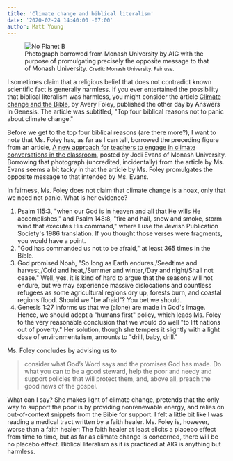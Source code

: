 ```yaml
---
title: 'Climate change and biblical literalism'
date: '2020-02-24 14:40:00 -07:00'
author: Matt Young
---
```

<figure>
<img src="{{ site.baseurl }}/uploads/2020/No_Planet_B_600.jpg" alt="No Planet B"/>
<figcaption> Photograph borrowed from Monash University by AIG with the purpose of promulgating precisely the opposite message to that of Monash University. <small>Credit: Monash University. Fair use.</small>
</figcaption>
</figure>

I sometimes claim that a religious belief that does not contradict known scientific fact is generally harmless. If you ever entertained the possibility that biblical literalism was harmless, you might consider the article [Climate change and the Bible](https://answersingenesis.org/environmental-science/climate-change/climate-change-and-the-bible), by Avery Foley, published the other day by Answers in Genesis. The article was subtitled, "Top four biblical reasons not to panic about climate change."


Before we get to the top four biblical reasons (are there more?), I want to note that Ms. Foley has, as far as I can tell, borrowed the preceding figure from an article, [A new approach for teachers to engage in climate conversations in the classroom](https://www.monash.edu/education/teachspace/articles/a-new-approach-for-teachers-to-engage-in-climate-conversations-in-the-classroom), posted by Jodi Evans of Monash University. Borrowing that photograph (uncredited, incidentally) from the article by Ms. Evans seems a bit tacky in that the article by Ms. Foley promulgates the opposite message to that intended by Ms. Evans.

<!--more-->

In fairness, Ms. Foley does not claim that climate change is a hoax, only that we need not panic. What is her evidence? 
<ol>
  <li>Psalm 115:3, "when our God is in heaven and all that He wills He accomplishes," and Psalm 148:8, "fire and hail, snow and smoke, storm wind that executes His command," where I use the Jewish Publication Society's 1986 translation. If you thought those verses were fragments, you would have a point.
</li>
  <li>"God has commanded us not to be afraid," at least 365 times in the Bible. </li>
  <li>God promised Noah, "So long as Earth endures,/Seedtime and harvest,/Cold and heat,/Summer and winter,/Day and night/Shall not cease." Well, yes, it is kind of hard to argue that the seasons will not endure, but we may experience massive dislocations and countless refugees as some agricultural regions dry up, forests burn, and coastal regions flood. Should we "be afraid"? You bet we should. </li>
   <li>Genesis 1:27 informs us that we (alone) are made in God's image. Hence, we should adopt a "humans first" policy, which leads Ms. Foley to the very reasonable conclusion that we would do well "to lift nations out of poverty." Her solution, though she tempers it slightly with a light dose of environmentalism, amounts to "drill, baby, drill." </li>
</ol> 
Ms. Foley concludes by advising us to 

>consider what God’s Word says and the promises God has made. Do what you can to be a good steward, help the poor and needy and support policies that will protect them, and, above all, preach the good news of the gospel.

What can I say? She makes light of climate change, pretends that the only way to support the poor is by providing nonrenewable energy, and relies on out-of-context snippets from the Bible for support. I felt a little bit like I was reading a medical tract written by a faith healer. Ms. Foley is, however, worse than a faith healer: The faith healer at least elicits a placebo effect from time to time, but as far as climate change is concerned, there will be no placebo effect. Biblical literalism as it is practiced at AIG is anything but harmless.
